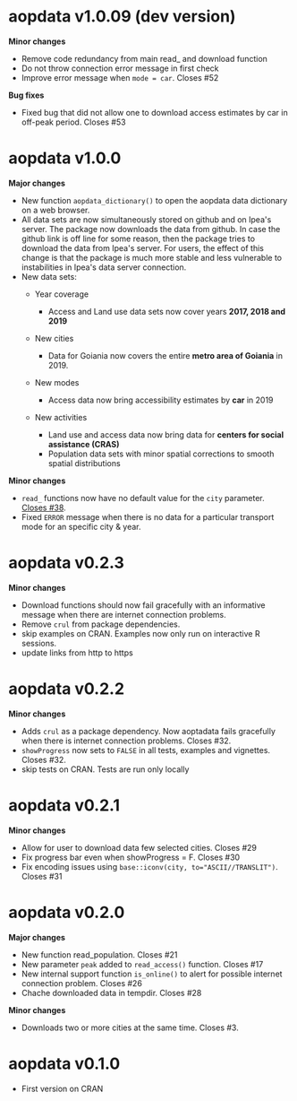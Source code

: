 # aopdata v1.0.09 (dev version)

**Minor changes**

- Remove code redundancy from main read_ and download function
- Do not throw connection error message in first check
- Improve error message when `mode = car`. Closes #52


**Bug fixes**
- Fixed bug that did not allow one to download access estimates by car in off-peak period. Closes #53



# aopdata v1.0.0

**Major changes**

- New function `aopdata_dictionary()` to open the aopdata data dictionary on a web browser.
- All data sets are now simultaneously stored on github and on Ipea's server. The package now downloads the data from github. In case the github link is off line for some reason, then the package tries to download the data from Ipea's server. For users, the effect of this change is that the package is much more stable and less vulnerable to instabilities in Ipea's data server connection.
- New data sets:
  - Year coverage
    - Access and Land use data sets now cover years **2017, 2018 and 2019**

  - New cities
    - Data for Goiania now covers the entire **metro area of Goiania** in 2019.

  - New modes
    - Access data now bring accessibility estimates by **car** in 2019

  - New activities
    - Land use and access data now bring data for **centers for social assistance (CRAS)**
    - Population data sets with minor spatial corrections to smooth spatial distributions


**Minor changes**

- `read_` functions now have no default value for the `city` parameter. [Closes #38](https://github.com/ipeaGIT/aopdata/issues/38).
- Fixed `ERROR` message when there is no data for a particular transport mode for an specific city & year.




# aopdata v0.2.3

**Minor changes**

- Download functions should now fail gracefully with an informative message when there are internet connection problems.
- Remove `crul` from package dependencies.
- skip examples on CRAN. Examples now only run on interactive R sessions.
- update links from http to https



# aopdata v0.2.2

**Minor changes**

- Adds `crul` as a package dependency. Now aoptadata fails gracefully when there is internet connection problems. Closes #32.
- `showProgress` now sets to `FALSE` in all tests, examples and vignettes. Closes #32.
- skip tests on CRAN. Tests are run only locally




# aopdata v0.2.1

**Minor changes**

- Allow for user to download data few selected cities. Closes #29
- Fix  progress bar even when showProgress = F. Closes #30
- Fix  encoding issues using `base::iconv(city, to="ASCII//TRANSLIT")`. Closes #31




# aopdata v0.2.0

**Major changes**

- New function read_population. Closes #21
- New parameter `peak` added to `read_access()` function. Closes #17
- New internal support function `is_online()` to alert for possible internet connection problem. Closes #26
- Chache downloaded data in tempdir. Closes #28

**Minor changes**

- Downloads two or more cities at the same time. Closes #3.



# aopdata v0.1.0

- First version on CRAN
